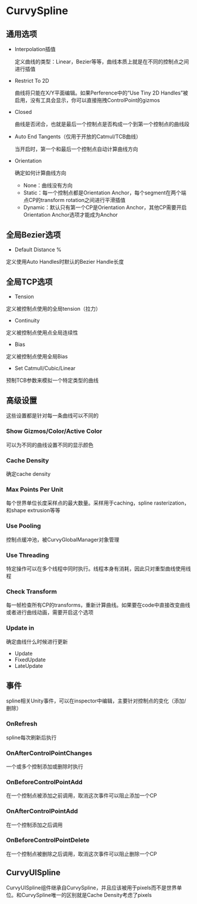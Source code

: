 # CurvySpline

## 通用选项

- Interpolation插值

    定义曲线的类型：Linear，Bezier等等，曲线本质上就是在不同的控制点之间进行插值

- Restrict To 2D

    曲线将只能在X/Y平面编辑。如果Perference中的“Use Tiny 2D Handles”被启用，没有工具会显示，你可以直接拖拽ControlPoint的gizmos

- Closed

    曲线是否闭合，也就是最后一个控制点是否构成一个到第一个控制点的曲线段

- Auto End Tangents（仅用于开放的Catmul/TCB曲线）

    当开启时，第一个和最后一个控制点自动计算曲线方向

- Orientation

    确定如何计算曲线方向

    - None：曲线没有方向
    - Static：每一个控制点都是Orientation Anchor，每个segment在两个端点CP的transform rotation之间进行平滑插值
    - Dynamic：默认只有第一个CP是Orientation Anchor，其他CP需要开启Orientation Anchor选项才能成为Anchor

## 全局Bezier选项

- Default Distance %

定义使用Auto Handles时默认的Bezier Handle长度

## 全局TCP选项

- Tension

定义被控制点使用的全局tension（拉力）

- Continuity

定义被控制点使用点全局连续性

- Bias

定义被控制点使用全局Bias

- Set Catmull/Cubic/Linear

预制TCB参数来模拟一个特定类型的曲线

## 高级设置

这些设置都是针对每一条曲线可以不同的

### Show Gizmos/Color/Active Color

可以为不同的曲线设置不同的显示颜色

### Cache Density

确定cache density

### Max Points Per Unit

每个世界单位长度采样点的最大数量。采样用于caching，spline rasterization，和shape extrusion等等

### Use Pooling

控制点缓冲池，被CurvyGlobalManager对象管理

### Use Threading

特定操作可以在多个线程中同时执行。线程本身有消耗，因此只对重型曲线使用线程

### Check Transform

每一帧检查所有CP的transforms，重新计算曲线。如果要在code中直接改变曲线或者进行曲线动画，需要开启这个选项

### Update in

确定曲线什么时候进行更新

- Update
- FixedUpdate
- LateUpdate

## 事件

spline相关Unity事件，可以在inspector中编辑，主要针对控制点的变化（添加/删除）

### OnRefresh

spline每次刷新后执行

### OnAfterControlPointChanges

一个或多个控制添加或删除时执行

### OnBeforeControlPointAdd

在一个控制点被添加之前调用，取消这次事件可以阻止添加一个CP

### OnAfterControlPointAdd

在一个控制添加之后调用

### OnBeforeControlPointDelete

在一个控制点被删除之后调用，取消这次事件可以阻止删除一个CP

## CurvyUISpline

CurvyUISpline组件继承自CurvySpline，并且应该被用于pixels而不是世界单位。和CurvySpline唯一的区别就是Cache Density考虑了pixels

